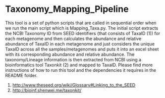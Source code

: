 # Taxonomy_Mapping_Pipeline 

This tool is a set of python scripts that are called in sequential order when we run the main script which is Mapping_Taxa.py. The initial script extracts the NCBI Taxonomy ID from SEED identifiers (that consists of TaxaID (1)) for each metagenome and then calculates the abundance and relative abundance of  TaxaID in each metagenome and just considers the unique TaxaID across all the samples/metagenomes and puts it into an excel sheet with its corresponding abundance and relative abundance. The taxonomy/Lineage information is then extracted from NCBI using a bioinformatics tool Taxonkit (2) and mapped to TaxaID. Please find more instructions of how to run this tool and the dependencies it requires in the README folder.


1.  http://www.theseed.org/wiki/Glossary#Linking_to_the_SEED
2. http://bioinf.shenwei.me/taxonkit/
